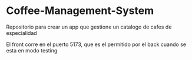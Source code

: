 # Coffee-Management-System
Repositorio para crear un app que gestione un catalogo de cafes de especialidad

El front corre en el puerto 5173, que es el permitido por el back cuando se esta en modo testing
